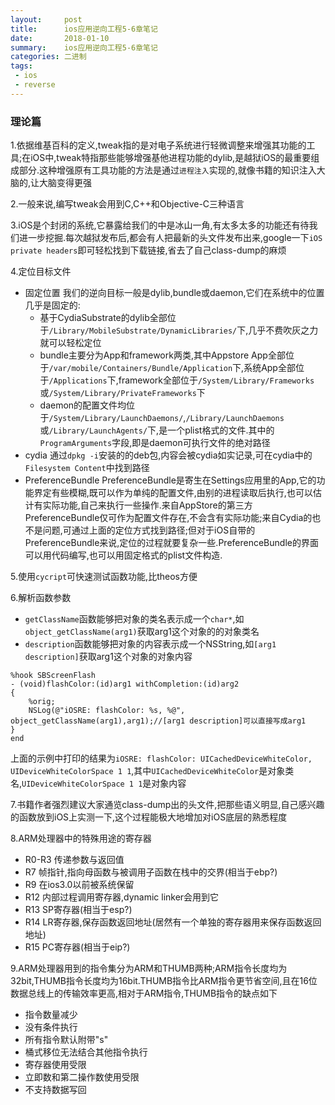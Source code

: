 ```yaml
---
layout:     post
title:      ios应用逆向工程5-6章笔记
date:       2018-01-10
summary:    ios应用逆向工程5-6章笔记
categories: 二进制
tags:
 - ios
 - reverse
---
```


### 理论篇

1.依据维基百科的定义,tweak指的是对电子系统进行轻微调整来增强其功能的工具;在iOS中,tweak特指那些能够增强基他进程功能的dylib,是越狱iOS的最重要组成部分.这种增强原有工具功能的方法是通过`进程注入`实现的,就像书籍的知识注入大脑的,让大脑变得更强

2.一般来说,编写tweak会用到C,C++和Objective-C三种语言

3.iOS是个封闭的系统,它暴露给我们的中是冰山一角,有太多太多的功能还有待我们进一步挖掘.每次越狱发布后,都会有人把最新的头文件发布出来,google一下`iOS private headers`即可轻松找到下载链接,省去了自己class-dump的麻烦

4.定位目标文件
+ 固定位置
    我们的逆向目标一般是dylib,bundle或daemon,它们在系统中的位置几乎是固定的:
    + 基于CydiaSubstrate的dylib全部位于`/Library/MobileSubstrate/DynamicLibraries/`下,几乎不费吹灰之力就可以轻松定位
    + bundle主要分为App和framework两类,其中Appstore App全部位于`/var/mobile/Containers/Bundle/Application`下,系统App全部位于`/Applications`下,framework全部位于`/System/Library/Frameworks`或`/System/Library/PrivateFrameworks`下
    + daemon的配置文件均位于`/System/Library/LaunchDaemons/`,`/Library/LaunchDaemons`或`/Library/LaunchAgents/`下,是一个plist格式的文件.其中的`ProgramArguments`字段,即是daemon可执行文件的绝对路径
+ cydia
    通过`dpkg -i`安装的的deb包,内容会被cydia如实记录,可在cydia中的`Filesystem Content`中找到路径
+ PreferenceBundle
    PreferenceBundle是寄生在Settings应用里的App,它的功能界定有些模糊,既可以作为单纯的配置文件,由别的进程读取后执行,也可以估计有实际功能,自己来执行一些操作.来自AppStore的第三方PreferenceBundle仅可作为配置文件存在,不会含有实际功能;来自Cydia的也不是问题,可通过上面的定位方式找到路径;但对于iOS自带的PreferenceBundle来说,定位的过程就要复杂一些.PreferenceBundle的界面可以用代码编写,也可以用固定格式的plist文件构造.

5.使用`cycript`可快速测试函数功能,比theos方便

6.解析函数参数
+ `getClassName`函数能够把对象的类名表示成一个`char*`,如`object_getClassName(arg1)`获取arg1这个对象的的对象类名
+ `description`函数能够把对象的内容表示成一个NSString,如`[arg1 description]`获取arg1这个对象的对象内容

```
%hook SBScreenFlash
- (void)flashColor:(id)arg1 withCompletion:(id)arg2
{
    %orig;
    NSLog(@"iOSRE: flashColor: %s, %@", object_getClassName(arg1),arg1);//[arg1 description]可以直接写成arg1
}
end
```

上面的示例中打印的结果为`iOSRE: flashColor: UICachedDeviceWhiteColor, UIDeviceWhiteColorSpace 1 1`,其中`UICachedDeviceWhiteColor`是对象类名,`UIDeviceWhiteColorSpace 1 1`是对象内容

7.书籍作者强烈建议大家通览class-dump出的头文件,把那些语义明显,自己感兴趣的函数放到iOS上实测一下,这个过程能极大地增加对iOS底层的熟悉程度

8.ARM处理器中的特殊用途的寄存器
+ R0-R3     传递参数与返回值
+ R7        帧指针,指向母函数与被调用子函数在栈中的交界(相当于ebp?)
+ R9        在ios3.0以前被系统保留
+ R12       内部过程调用寄存器,dynamic linker会用到它
+ R13       SP寄存器(相当于esp?)
+ R14       LR寄存器,保存函数返回地址(居然有一个单独的寄存器用来保存函数返回地址)
+ R15       PC寄存器(相当于eip?)

9.ARM处理器用到的指令集分为ARM和THUMB两种;ARM指令长度均为32bit,THUMB指令长度均为16bit.THUMB指令比ARM指令更节省空间,且在16位数据总线上的传输效率更高,相对于ARM指令,THUMB指令的缺点如下
+ 指令数量减少
+ 没有条件执行
+ 所有指令默认附带"s"
+ 桶式移位无法结合其他指令执行
+ 寄存器使用受限
+ 立即数和第二操作数使用受限
+ 不支持数据写回

